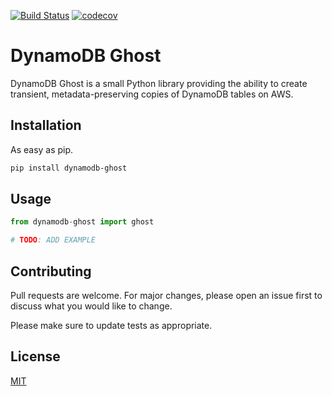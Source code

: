 [![Build Status](https://travis-ci.com/TSNoble/dynamodb-ghost.svg?branch=master)](https://travis-ci.com/TSNoble/dynamodb-ghost)
[![codecov](https://codecov.io/gh/TSNoble/dynamodb-ghost/branch/master/graph/badge.svg)](https://codecov.io/gh/TSNoble/dynamodb-ghost)

# DynamoDB Ghost

DynamoDB Ghost is a small Python library providing the ability to create transient, metadata-preserving copies of DynamoDB tables on AWS.

## Installation

As easy as pip.

```bash
pip install dynamodb-ghost
```

## Usage

```python
from dynamodb-ghost import ghost

# TODO: ADD EXAMPLE
```

## Contributing
Pull requests are welcome. For major changes, please open an issue first to discuss what you would like to change.

Please make sure to update tests as appropriate.

## License
[MIT](https://choosealicense.com/licenses/mit/)
